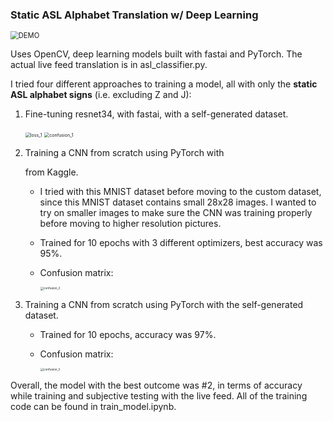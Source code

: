 ### Static ASL Alphabet Translation w/ Deep Learning

<img src="C:\Users\grace\Desktop\Files\Projects\asl\DEMO.gif" alt="DEMO" style="zoom:80%;" />

Uses OpenCV, deep learning models built with fastai and PyTorch. The actual live feed translation is in asl_classifier.py.

I tried four different approaches to training a model, all with only the **static ASL alphabet signs** (i.e. excluding Z and J):

1. Fine-tuning resnet34, with fastai, with a self-generated dataset.

   <img src="C:\Users\grace\Desktop\Files\Projects\asl\loss_1.png" alt="loss_1" style="zoom: 50%;" />

   <img src="C:\Users\grace\Desktop\Files\Projects\asl\confusion_1.png" alt="confusion_1" style="zoom: 50%;" />

2. Training a CNN from scratch using PyTorch with 

   [this MNIST ASL alphabet dataset]: https://www.kaggle.com/datamunge/sign-language-mnist

   from Kaggle.

   - I tried with this MNIST dataset before moving to the custom dataset, since this MNIST dataset contains small 28x28 images. I wanted to try on smaller images to make sure the CNN was training properly before moving to higher resolution pictures.

   - Trained for 10 epochs with 3 different optimizers, best accuracy was 95%.

   - Confusion matrix:

     <img src="C:\Users\grace\Desktop\Files\Projects\asl\confusion_2.png" alt="confusion_2" style="zoom: 33%;" />

3. Training a CNN from scratch using PyTorch with the self-generated dataset.

   - Trained for 10 epochs, accuracy was 97%.

   - Confusion matrix:

     <img src="C:\Users\grace\Desktop\Files\Projects\asl\confusion_3.png" alt="confusion_3" style="zoom:33%;" />

Overall, the model with the best outcome was #2, in terms of accuracy while training and subjective testing with the live feed. All of the training code can be found in train_model.ipynb. 



